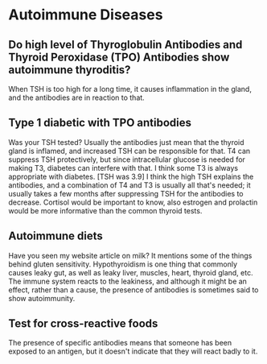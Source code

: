 # Autoimmune Diseases

## Do high level of Thyroglobulin Antibodies and Thyroid Peroxidase (TPO) Antibodies show autoimmune thyroditis?
When TSH is too high for a long time, it causes inflammation in the gland, and the antibodies are in reaction to that.

## Type 1 diabetic with TPO antibodies
Was your TSH tested? Usually the antibodies just mean that the thyroid gland is inflamed, and increased TSH can be responsible for that. T4 can suppress TSH protectively, but since intracellular glucose is needed for making T3, diabetes can interfere with that. I think some T3 is always appropriate with diabetes. [TSH was 3.9] I think the high TSH explains the antibodies, and a combination of T4 and T3 is usually all that's needed; it usually takes a few months after suppressing TSH for the antibodies to decrease. Cortisol would be important to know, also estrogen and prolactin would be more informative than the common thyroid tests.

## Autoimmune diets
Have you seen my website article on milk? It mentions some of the things behind gluten sensitivity. Hypothyroidism is one thing that commonly causes leaky gut, as well as leaky liver, muscles, heart, thyroid gland, etc. The immune system reacts to the leakiness, and although it might be an effect, rather than a cause, the presence of antibodies is sometimes said to show autoimmunity.

## Test for cross-reactive foods
The presence of specific antibodies means that someone has been exposed to an antigen, but it doesn't indicate that they will react badly to it.
